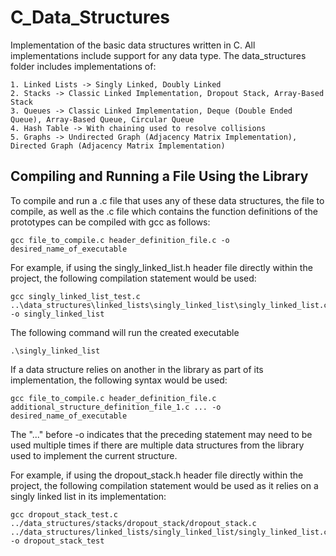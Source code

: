 # C_Data_Structures

Implementation of the basic data structures written in C. All implementations include support for any data type.
The data_structures folder includes implementations of:

    1. Linked Lists -> Singly Linked, Doubly Linked
    2. Stacks -> Classic Linked Implementation, Dropout Stack, Array-Based Stack
    3. Queues -> Classic Linked Implementation, Deque (Double Ended Queue), Array-Based Queue, Circular Queue
    4. Hash Table -> With chaining used to resolve collisions
    5. Graphs -> Undirected Graph (Adjacency Matrix Implementation), Directed Graph (Adjacency Matrix Implementation)

## Compiling and Running a File Using the Library

To compile and run a .c file that uses any of these data structures, the file to compile, as well as the .c file which contains the function definitions of the prototypes can be compiled with gcc as follows:

    gcc file_to_compile.c header_definition_file.c -o desired_name_of_executable

For example, if using the singly_linked_list.h header file directly within the project, the following compilation statement would be used:

    gcc singly_linked_list_test.c ..\data_structures\linked_lists\singly_linked_list\singly_linked_list.c -o singly_linked_list

The following command will run the created executable

    .\singly_linked_list

If a data structure relies on another in the library as part of its implementation, the following syntax would be used:

    gcc file_to_compile.c header_definition_file.c additional_structure_definition_file_1.c ... -o desired_name_of_executable

The "..." before -o indicates that the preceding statement may need to be used multiple times if there are multiple data structures from the library used to implement the current structure.

For example, if using the dropout_stack.h header file directly within the project, the following compilation statement would be used as it relies on a singly linked list in its implementation:

    gcc dropout_stack_test.c ../data_structures/stacks/dropout_stack/dropout_stack.c ../data_structures/linked_lists/singly_linked_list/singly_linked_list.c -o dropout_stack_test
